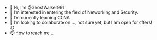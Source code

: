 - 👋 Hi, I’m @GhostWalker991
- 👀 I’m interested in entering the field of Networking and Security.
- 🌱 I’m currently learning CCNA
- 💞️ I’m looking to collaborate on ..., not sure yet, but I am open for offers! :D
- 📫 How to reach me ...

<!---
GhostWalker991/GhostWalker991 is a ✨ special ✨ repository because its `README.md` (this file) appears on your GitHub profile.
You can click the Preview link to take a look at your changes.
--->
